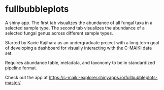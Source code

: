 # fullbubbleplots
A shiny app. The first tab visualizes the abundance of all fungal taxa in a selected sample type.
The second tab visualizes the abundance of a selected fungal genus across different sample types.

Started by Kacie Kajihara as an undergraduate project with a long term goal of developing a dashboard for visually interacting with the C-MAIKI data set.

Requires abundance table, metadata, and taxonomy to be in standardized pipeline format.

Check out the app at https://c-maiki-explorer.shinyapps.io/fullbubbleplots-master/